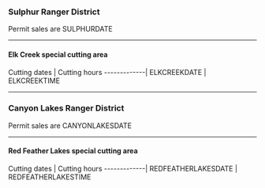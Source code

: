 [comment]: <> (This section appears under the cutting dates)
[comment]: <> (ELKCREEKDATE, ELKCREEKTIME etc are replaced with the values in the database.)
[comment]: <> (H4's in this Markdown file are converted to span's in HTML to accomplish the look desired for this section)

### Sulphur Ranger District
Permit sales are SULPHURDATE
***

#### Elk Creek special cutting area

Cutting dates | Cutting hours
-------------|
ELKCREEKDATE | ELKCREEKTIME

***

### Canyon Lakes Ranger District
Permit sales are CANYONLAKESDATE
***

#### Red Feather Lakes special cutting area

Cutting dates | Cutting hours
-------------|
REDFEATHERLAKESDATE | REDFEATHERLAKESTIME

